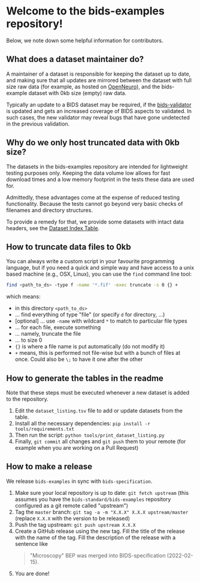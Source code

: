 # Welcome to the bids-examples repository!

Below, we note down some helpful information for contributors.

## What does a dataset maintainer do?

A maintainer of a dataset is responsible for keeping the dataset up to date,
and making sure that all updates are mirrored between the dataset with
full size raw data
(for example, as hosted on [OpenNeuro](https://openneuro.org)),
and the bids-example dataset with 0kb size (empty) raw data.

Typically an update to a BIDS dataset may be required,
if the [bids-validator](https://github.com/bids-standard/bids-validator)
is updated and gets an increased coverage of BIDS aspects to validated.
In such cases, the new validator may reveal bugs that have gone undetected
in the previous validation.

## Why do we only host truncated data with 0kb size?

The datasets in the bids-examples repository are intended for lightweight
testing purposes only. Keeping the data volume low allows for fast download
times and a low memory footprint in the tests these data are used for.

Admittedly, these advantages come at the expense of reduced testing
functionality. Because the tests cannot go beyond very basic checks of
filenames and directory structures.

To provide a remedy for that, we provide some datasets with intact data headers,
see the [Dataset Index Table](./README.md#dataset-index).

## How to truncate data files to 0kb

You can always write a custom script in your favourite programming language,
but if you need a quick and simple way and have access to a unix based machine
(e.g., OSX, Linux), you can use the `find` command line tool:

```Bash
find <path_to_ds> -type f -name '*.fif' -exec truncate -s 0 {} +
```

which means:

-   in this directory `<path_to_ds>`
-   ... find everything of type "file" (or specify `d` for directory, ...)
-   [optional] ... use `-name` with wildcard `*` to match to particular file types
-   ... for each file, execute something
-   ... namely, truncate the file
-   ... to size 0
-   `{}` is where a file name is put automatically (do not modify it)
-   `+` means, this is performed not file-wise but with a bunch of files at once.
    Could also be `\;` to have it one after the other

## How to generate the tables in the readme 

Note that these steps must be executed whenever a new dataset is added to the repository.

1. Edit the `dataset_listing.tsv` file to add or update datasets from the table.
1. Install all the necessary dependencies: `pip install -r tools/requirements.txt`
1. Then run the script: `python tools/print_dataset_listing.py`
1. Finally, `git commit` all changes and `git push` them to your remote (for example when you are working on a Pull Request)

## How to make a release

We release `bids-examples` in sync with `bids-specification`.

1. Make sure your local repository is up to date: `git fetch upstream`
   (this assumes you have the `bids-standard/bids-examples` repository
    configured as a git remote called "upstream")
1. Tag the `master` branch: `git tag -a -m "X.X.X" X.X.X upstream/master`
   (replace `X.X.X` with the version to be released)
1. Push the tag upstream: `git push upstream X.X.X`
1. Create a GitHub release using the new tag. Fill the title of the release
   with the name of the tag. Fill the description of the release with a sentence like
   > "Microscopy" BEP was merged into BIDS-specification (2022-02-15).
1. You are done!
